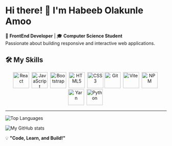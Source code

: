 # Hi there! 👋 I'm Habeeb Olakunle Amoo

🚀 **FrontEnd Developer** | 🎓 **Computer Science Student**  
Passionate about building responsive and interactive web applications.

## 🛠 My Skills
<div align="center">
  <img src="https://cdn.jsdelivr.net/gh/devicons/devicon/icons/react/react-original.svg" title="React" width="50" height="50"/>&nbsp;
  <img src="https://cdn.jsdelivr.net/gh/devicons/devicon/icons/javascript/javascript-original.svg" title="JavaScript" width="50" height="50"/>&nbsp;
  <img src="https://cdn.jsdelivr.net/gh/devicons/devicon/icons/bootstrap/bootstrap-original.svg" title="Bootstrap" width="50" height="50"/>&nbsp;
  <img src="https://cdn.jsdelivr.net/gh/devicons/devicon/icons/html5/html5-original.svg" title="HTML5" width="50" height="50"/>&nbsp;
  <img src="https://cdn.jsdelivr.net/gh/devicons/devicon/icons/css3/css3-original.svg" title="CSS3" width="50" height="50"/>
  <img src="https://cdn.jsdelivr.net/gh/devicons/devicon/icons/git/git-original.svg" title="Git" width="50" height="50"/>&nbsp;
  <img src="https://cdn.jsdelivr.net/gh/devicons/devicon/icons/vitejs/vitejs-original.svg" title="Vite" width="50" height="50"/>&nbsp;
  <img src="https://cdn.jsdelivr.net/gh/devicons/devicon/icons/npm/npm-original-wordmark.svg" title="NPM" width="50" height="50"/>&nbsp;
  <img src="https://cdn.jsdelivr.net/gh/devicons/devicon/icons/yarn/yarn-original.svg" title="Yarn" width="50" height="50"/>&nbsp;
  <img src="https://cdn.jsdelivr.net/gh/devicons/devicon/icons/python/python-original.svg" title="Python" width="50" height="50"/>&nbsp;
</div>

---

![Top Languages](https://github-readme-stats.vercel.app/api/top-langs/?username=Habeebamoo&layout=compact&theme=radical)

![My GitHub stats](https://github-readme-stats.vercel.app/api?username=Habeebamoo&show_icons=true&theme=radical)

💡 **"Code, Learn, and Build!"**

